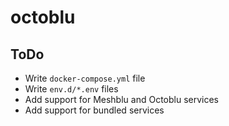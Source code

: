 # octoblu

## ToDo

* Write `docker-compose.yml` file
* Write `env.d/*.env` files
* Add support for Meshblu and Octoblu services
* Add support for bundled services
